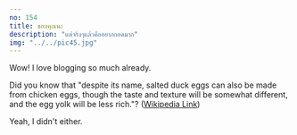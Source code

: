 ```yaml
---
no: 154
title: ขอบคุณนะ
description: "แต่จริงๆแล้วคืออยากกอดมาก"
img: "../../pic45.jpg"
---
```


Wow! I love blogging so much already.

Did you know that "despite its name, salted duck eggs can also be made from
chicken eggs, though the taste and texture will be somewhat different, and the
egg yolk will be less rich."?
([Wikipedia Link](https://en.wikipedia.org/wiki/Salted_duck_egg))

Yeah, I didn't either.
